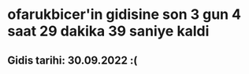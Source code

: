 # ofarukbicer'in gidisine son 3 gun 4 saat 29 dakika 39 saniye kaldi

## Gidis tarihi: 30.09.2022 :(